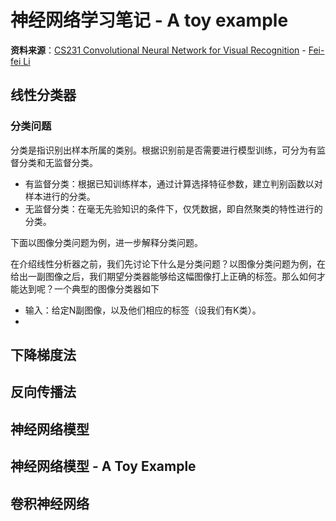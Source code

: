 # 神经网络学习笔记 - A toy example
**资料来源**：[CS231 Convolutional Neural Network for Visual Recognition](http://cs231n.github.io/) - [Fei-fei Li](http://vision.stanford.edu/feifeili/)
## 线性分类器
### 分类问题
分类是指识别出样本所属的类别。根据识别前是否需要进行模型训练，可分为有监督分类和无监督分类。

- 有监督分类：根据已知训练样本，通过计算选择特征参数，建立判别函数以对样本进行的分类。
- 无监督分类：在毫无先验知识的条件下，仅凭数据，即自然聚类的特性进行的分类。

下面以图像分类问题为例，进一步解释分类问题。

[](./img/NN-classify.png)

在介绍线性分析器之前，我们先讨论下什么是分类问题？以图像分类问题为例，在给出一副图像之后，我们期望分类器能够给这幅图像打上正确的标签。那么如何才能达到呢？一个典型的图像分类器如下

- 输入：给定N副图像，以及他们相应的标签（设我们有K类）。
- 




## 下降梯度法

## 反向传播法

## 神经网络模型

## 神经网络模型 - A Toy Example

## 卷积神经网络
